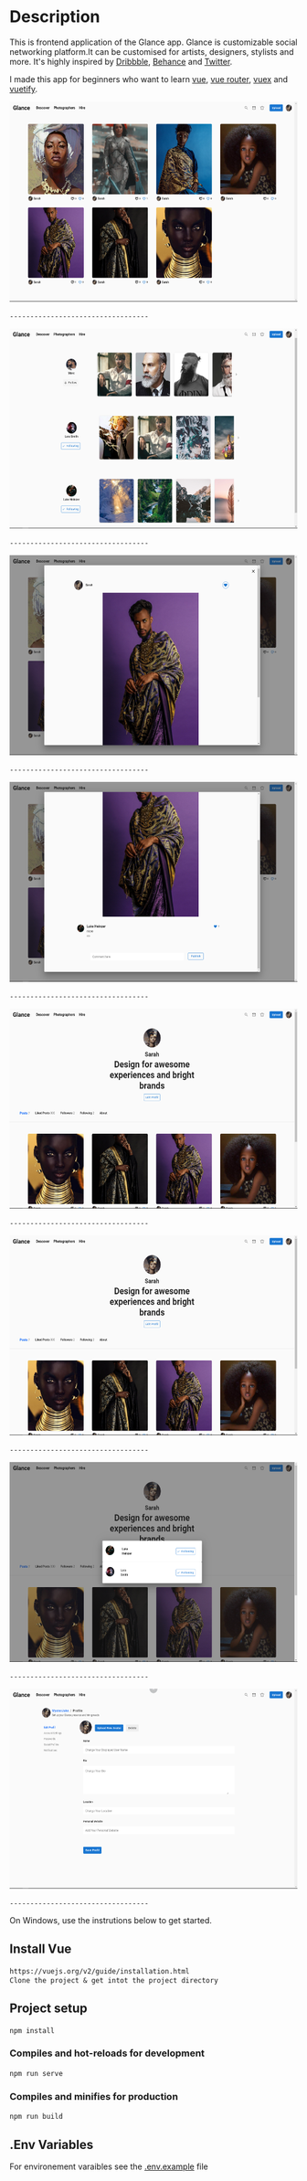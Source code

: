 # Description

This is frontend application of the Glance app.
Glance is customizable social networking platform.It can be customised for artists, designers, stylists and more. It's highly inspired by [Dribbble](https://dribbble.com/), [Behance](https://benahce.net/) and [Twitter](https://twitter.com/).

I made this app for beginners who want to learn [vue](https://vuejs.org/), [vue router](https://router.vuejs.org/), [vuex](https://vuex.vuejs.org/) and [vuetify](https://vuetifyjs.com/).

<img src="./ScreenShots/Home.png" height="350px">

```
----------------------------------
```

<img src="./ScreenShots/Users.png" height="350px">

```
----------------------------------
```

<img src="./ScreenShots/Post1.png" height="350px">

```
----------------------------------
```

<img src="./ScreenShots/Post2.png" height="350px">

```
----------------------------------
```

<img src="./ScreenShots/Profil.png" height="350px">

```
----------------------------------
```

<img src="./ScreenShots/Profil.png" height="350px">

```
----------------------------------
```

<img src="./ScreenShots/Followers.png" height="350px">

```
----------------------------------
```

<img src="./ScreenShots/Settings.png" height="350px">

```
----------------------------------
```

On Windows, use the instrutions below to get started.

## Install Vue

```
https://vuejs.org/v2/guide/installation.html
Clone the project & get intot the project directory
```

## Project setup

```
npm install
```

### Compiles and hot-reloads for development

```
npm run serve
```

### Compiles and minifies for production

```
npm run build
```

## .Env Variables

For environement varaibles see the [.env.example](./.env.example) file
